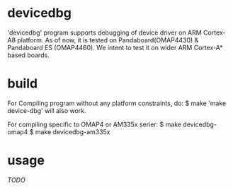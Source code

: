 devicedbg
=========

'devicedbg' program supports debugging of device driver on ARM Cortex-A8 platform. As of now, it is tested on Pandaboard(OMAP4430) & Pandaboard ES (OMAP4460). We intent to test it on wider ARM Cortex-A* based boards. 

build
=====

For Compiling program without any platform constraints, do: 
$ make 
'make device-dbg' will also work. 

For compiling specific to OMAP4 or AM335x serier: 
$ make devicedbg-omap4
$ make devicedbg-am335x 

usage 
=====

*TODO*


